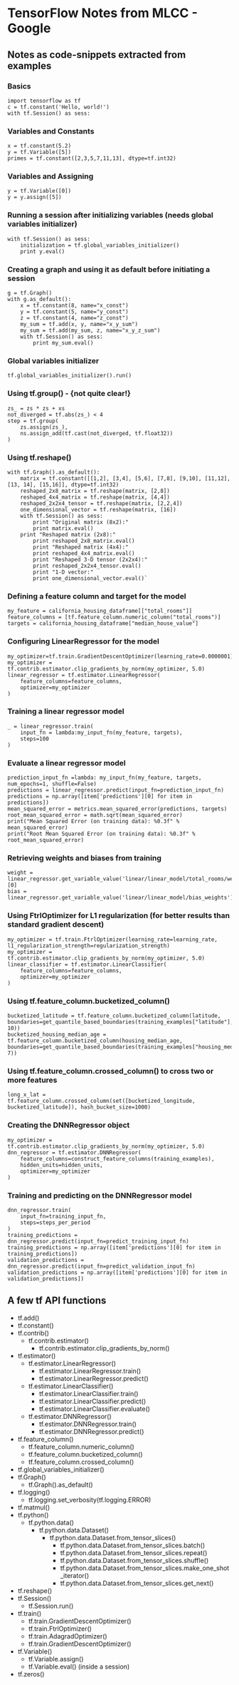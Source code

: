 # TensorFlow Notes from MLCC - Google

## Notes as code-snippets extracted from examples

### Basics
    import tensorflow as tf
    c = tf.constant('Hello, world!')
    with tf.Session() as sess:

### Variables and Constants
    x = tf.constant(5.2)
    y = tf.Variable([5])
    primes = tf.constant([2,3,5,7,11,13], dtype=tf.int32)

### Variables and Assigning
    y = tf.Variable([0])
    y = y.assign([5])

### Running a session after initializing variables (needs global variables initializer)
    with tf.Session() as sess:
    	initialization = tf.global_variables_initializer()
    	print y.eval()

### Creating a graph and using it as default before initiating a session
    g = tf.Graph()
    with g.as_default():
    	x = tf.constant(8, name="x_const")
    	y = tf.constant(5, name="y_const")
    	z = tf.constant(4, name="z_const")
    	my_sum = tf.add(x, y, name="x_y_sum")
    	my_sum = tf.add(my_sum, z, name="x_y_z_sum")
    	with tf.Session() as sess:
    		print my_sum.eval()

### Global variables initializer
    tf.global_variables_initializer().run()

### Using tf.group() - {not quite clear!}
    zs_ = zs * zs + xs
    not_diverged = tf.abs(zs_) < 4
    step = tf.group(
    	zs.assign(zs_),
    	ns.assign_add(tf.cast(not_diverged, tf.float32))
    )

### Using tf.reshape()
    with tf.Graph().as_default():
    	matrix = tf.constant([[1,2], [3,4], [5,6], [7,8], [9,10], [11,12], [13, 14], [15,16]], dtype=tf.int32)
    	reshaped_2x8_matrix = tf.reshape(matrix, [2,8])
    	reshaped_4x4_matrix = tf.reshape(matrix, [4,4])
    	reshaped_2x2x4_tensor = tf.reshape(matrix, [2,2,4])
    	one_dimensional_vector = tf.reshape(matrix, [16])
    	with tf.Session() as sess:
    		print "Original matrix (8x2):"
    		print matrix.eval()
		print "Reshaped matrix (2x8):"
    		print reshaped_2x8_matrix.eval()
    		print "Reshaped matrix (4x4):"
    		print reshaped_4x4_matrix.eval()
    		print "Reshaped 3-D tensor (2x2x4):"
    		print reshaped_2x2x4_tensor.eval()
    		print "1-D vector:"
    		print one_dimensional_vector.eval()`

### Defining a feature column and target for the model
    my_feature = california_housing_dataframe[["total_rooms"]]
    feature_columns = [tf.feature_column.numeric_column("total_rooms")]
    targets = california_housing_dataframe["median_house_value"]

### Configuring LinearRegressor for the model
    my_optimizer=tf.train.GradientDescentOptimizer(learning_rate=0.0000001)
    my_optimizer = tf.contrib.estimator.clip_gradients_by_norm(my_optimizer, 5.0)
    linear_regressor = tf.estimator.LinearRegressor(
        feature_columns=feature_columns,
        optimizer=my_optimizer
    )

### Training a linear regressor model
    _ = linear_regressor.train(
    	input_fn = lambda:my_input_fn(my_feature, targets),
    	steps=100
    )

### Evaluate a linear regressor model
    prediction_input_fn =lambda: my_input_fn(my_feature, targets, num_epochs=1, shuffle=False)
    predictions = linear_regressor.predict(input_fn=prediction_input_fn)
    predictions = np.array([item['predictions'][0] for item in predictions])
    mean_squared_error = metrics.mean_squared_error(predictions, targets)
    root_mean_squared_error = math.sqrt(mean_squared_error)
    print("Mean Squared Error (on training data): %0.3f" % mean_squared_error)
    print("Root Mean Squared Error (on training data): %0.3f" % root_mean_squared_error)

### Retrieving weights and biases from training
    weight = linear_regressor.get_variable_value('linear/linear_model/total_rooms/weights')[0]
    bias = linear_regressor.get_variable_value('linear/linear_model/bias_weights')

### Using FtrlOptimizer for L1 regularization (for better results than standard gradient descent)
    my_optimizer = tf.train.FtrlOptimizer(learning_rate=learning_rate, l1_regularization_strength=regularization_strength)
    my_optimizer = tf.contrib.estimator.clip_gradients_by_norm(my_optimizer, 5.0)
    linear_classifier = tf.estimator.LinearClassifier(
    	feature_columns=feature_columns,
    	optimizer=my_optimizer
    )

### Using tf.feature_column.bucketized_column()
    bucketized_latitude = tf.feature_column.bucketized_column(latitude, boundaries=get_quantile_based_boundaries(training_examples["latitude"], 10))
    bucketized_housing_median_age = tf.feature_column.bucketized_column(housing_median_age, boundaries=get_quantile_based_boundaries(training_examples["housing_median_age"], 7))

### Using tf.feature_column.crossed_column() to cross two or more features
    long_x_lat = tf.feature_column.crossed_column(set([bucketized_longitude, bucketized_latitude]), hash_bucket_size=1000)

### Creating the DNNRegressor object
    my_optimizer = tf.contrib.estimator.clip_gradients_by_norm(my_optimizer, 5.0)
    dnn_regressor = tf.estimator.DNNRegressor(
    	feature_columns=construct_feature_columns(training_examples),
    	hidden_units=hidden_units,
    	optimizer=my_optimizer
    )

### Training and predicting on the DNNRegressor model
    dnn_regressor.train(
    	input_fn=training_input_fn,
    	steps=steps_per_period
    )
    training_predictions = dnn_regressor.predict(input_fn=predict_training_input_fn)
    training_predictions = np.array([item['predictions'][0] for item in training_predictions])    
    validation_predictions = dnn_regressor.predict(input_fn=predict_validation_input_fn)
    validation_predictions = np.array([item['predictions'][0] for item in validation_predictions])









## A few tf API functions
* tf.add()
* tf.constant()
* tf.contrib()
	* tf.contrib.estimator()
		* tf.contrib.estimator.clip_gradients_by_norm()
* tf.estimator()
	* tf.estimator.LinearRegressor()
		* tf.estimator.LinearRegressor.train()
		* tf.estimator.LinearRegressor.predict()
	* tf.estimator.LinearClassifier()
		* tf.estimator.LinearClassifier.train()
		* tf.estimator.LinearClassifier.predict()
		* tf.estimator.LinearClassifier.evaluate()
	* tf.estimator.DNNRegressor()
		* tf.estimator.DNNRegressor.train()
		* tf.estimator.DNNRegressor.predict()
* tf.feature_column()
	* tf.feature_column.numeric_column()
	* tf.feature_column.bucketized_column()
	* tf.feature_column.crossed_column()
* tf.global_variables_initializer()
* tf.Graph()
	* tf.Graph().as_default()
* tf.logging()
	* tf.logging.set_verbosity(tf.logging.ERROR)
* tf.matmul()
* tf.python()
	* tf.python.data()
		* tf.python.data.Dataset()
			* tf.python.data.Dataset.from_tensor_slices()
				* tf.python.data.Dataset.from_tensor_slices.batch()
				* tf.python.data.Dataset.from_tensor_slices.repeat()
				* tf.python.data.Dataset.from_tensor_slices.shuffle()
				* tf.python.data.Dataset.from_tensor_slices.make_one_shot_iterator()
				* tf.python.data.Dataset.from_tensor_slices.get_next()
* tf.reshape()
* tf.Session()
	* tf.Session.run()
* tf.train()
	* tf.train.GradientDescentOptimizer()
	* tf.train.FtrlOptimizer()
	* tf.train.AdagradOptimizer()
	* tf.train.GradientDescentOptimizer()
* tf.Variable()
	* tf.Variable.assign()
	* tf.Variable.eval() (inside a session)
* tf.zeros()

